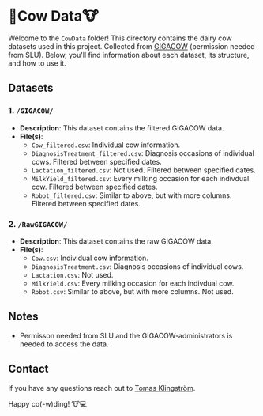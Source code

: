 # 🥛Cow Data🐮

Welcome to the `CowData` folder! This directory contains the dairy cow datasets used in this project. Collected from [GIGACOW](https://www.slu.se/institutioner/husdjursgenetik/forskning/gigacow/) (permission needed from SLU). Below, you'll find information about each dataset, its structure, and how to use it.

## Datasets

### 1. `/GIGACOW/`

- **Description**: This dataset contains the filtered GIGACOW data.
- **File(s)**:
  - `Cow_filtered.csv`: Individual cow information.
  - `DiagnosisTreatment_filtered.csv`: Diagnosis occasions of individual cows. Filtered between specified dates.
  - `Lactation_filtered.csv`: Not used. Filtered between specified dates.
  - `MilkYield_filtered.csv`: Every milking occasion for each indivdual cow. Filtered between specified dates.
  - `Robot_filtered.csv`: Similar to above, but with more columns. Filtered between specified dates.


### 2. `/RawGIGACOW/`
- **Description**: This dataset contains the raw GIGACOW data.
- **File(s)**:
  - `Cow.csv`: Individual cow information.
  - `DiagnosisTreatment.csv`: Diagnosis occasions of individual cows.
  - `Lactation.csv`: Not used.
  - `MilkYield.csv`: Every milking occasion for each indivdual cow.
  - `Robot.csv`: Similar to above, but with more columns. Not used.


## Notes

- Permisson needed from SLU and the GIGACOW-administrators is needed to access the data.

## Contact

If you have any questions reach out to [Tomas Klingström](tomas.klingstrom@slu.se).


Happy co(-w)ding! 🐮💻
